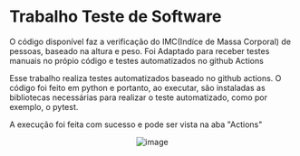 ﻿# Trabalho Teste de Software

O código disponível faz a verificação do IMC(Indíce de Massa Corporal) de pessoas, baseado na altura e peso. Foi Adaptado para receber testes manuais no própio código e testes automatizados no github Actions

Esse trabalho realiza testes automatizados baseado no github actions. O código foi feito em python e portanto, ao executar, são instaladas as bibliotecas necessárias para realizar o teste automatizado, como por exemplo, o pytest.

A execução foi feita com sucesso e pode ser vista na aba "Actions"

<div align = 'center'>
  
  ![image](https://github.com/user-attachments/assets/98bbf87d-3890-433c-af8b-6f7375fb0e0b)

</div>
